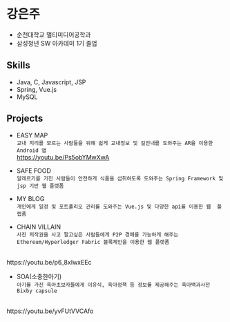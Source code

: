 
# 강은주 

- 순천대학교 멀티미디어공학과
- 삼성청년 SW 아카데미 1기 졸업

## Skills
- Java, C, Javascript, JSP
- Spring, Vue.js
- MySQL

## Projects
- EASY MAP <br>
 ```교내 지리를 모르는 사람들을 위해 쉽게 교내정보 및 길안내를 도와주는 AR을 이용한 Android 앱```
  <br>
  https://youtu.be/Ps5obYMwXwA
  
- SAFE FOOD <br>
 ```알레르기를 가진 사람들이 안전하게 식품을 섭취하도록 도와주는 Spring Framework 및 jsp 기반 웹 플랫폼```
 
- MY BLOG <br>
 ```개인에게 일정 및 포트폴리오 관리를 도와주는 Vue.js 및 다양한 api를 이용한 웹  플랩폼```
 
- CHAIN VILLAIN <br>
 ```사진 저작권을 사고 팔고싶은 사람들에게 P2P 경매를 가능하게 해주는 Ethereum/Hyperledger Fabric 블록체인을 이용한 웹 플랫폼```
 <br>
 https://youtu.be/p6_8xIwxEEc
 
- SOA(소중한아기) <br>
 ```아기를 가진 육아초보자들에게 이유식, 육아정책 등 정보를 제공해주는 육아백과사전 Bixby capsule```
 <br>
 https://youtu.be/yvFUtVVCAfo
